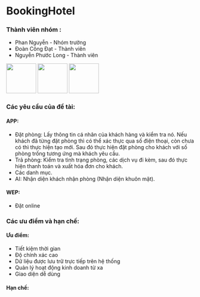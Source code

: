 # BookingHotel

<h3>Thành viên nhóm :</h3>
<ul>
  <li>Phan Nguyễn - Nhóm trưởng</li>
  <li>Đoàn Công Đạt - Thành viên</li>
  <li>Nguyễn Phước Long - Thành viên</li>
</ul>
<div>
  <img src="https://avatars.githubusercontent.com/u/139961623?v=4" width="80" height="80">
  <img src="https://avatars.githubusercontent.com/u/93666764?v=4" width="80" height="80">
  <img src="https://avatars.githubusercontent.com/u/135974288?v=4" width="80" height="80">
</div>
<h3>Các yêu cầu của đề tài:</h3>
  <h4>APP:</h4>
  <ul>
    <li>Đặt phòng: Lấy thông tin cá nhân của khách hàng và kiểm tra nó. Nếu khách đã từng đặt phòng thì có thể xác thực qua số điện thoại, còn chưa có thì thực hiện tạo mới. Sau đó thực     hiện đặt phòng cho khách với số phòng trống tương ứng mà khách yêu cầu.</li>
    <li>Trả phòng: Kiểm tra tình trạng phòng, các dịch vụ đi kèm, sau đó thực hiện thanh toán và xuất hóa đơn cho khách.</li>
    <li>Các danh mục.</li>
    <li>AI: Nhận diện khách nhận phòng (Nhận diện khuôn mặt).</li>
  </ul>
  <h4>WEP:</h4>
  <ul>
    <li>Đặt online</li>
  </ul>
<h3>Các ưu điểm và hạn chế:</h3>
<h4>Ưu điểm:</h4>
<ul>
  <li>Tiết kiệm thời gian</li>
  <li>Độ chính xác cao</li>
  <li>Dữ liệu được lưu trữ trực tiếp trên hệ thống</li>
  <li>Quản lý hoạt động kinh doanh từ xa</li>
  <li>Giao diện dễ dùng</li>
</ul>
<h4>Hạn chế:</h4>

